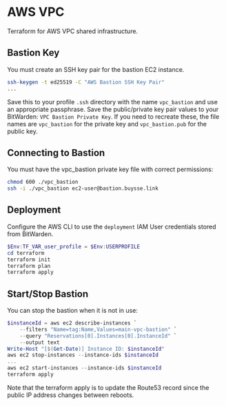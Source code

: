 # AWS VPC

Terraform for AWS VPC shared infrastructure.

## Bastion Key

You must create an SSH key pair for the bastion EC2 instance.

```sh
ssh-keygen -t ed25519 -C "AWS Bastion SSH Key Pair"
...
```

Save this to your profile `.ssh` directory with the name `vpc_bastion` and use an appropriate passphrase.
Save the public/private key pair values to your BitWarden: `VPC Bastion Private Key`.
If you need to recreate these, the file names are `vpc_bastion` for the private key and `vpc_bastion.pub` for the public key.

## Connecting to Bastion

You must have the vpc_bastion private key file with correct permissions:
```sh
chmod 600 ./vpc_bastion
ssh -i ./vpc_bastion ec2-user@bastion.buysse.link
```

## Deployment

Configure the AWS CLI to use the `deployment` IAM User credentials stored from BitWarden.

```PowerShell
$Env:TF_VAR_user_profile = $Env:USERPROFILE
cd terraform
terraform init
terraform plan
terraform apply
```

## Start/Stop Bastion

You can stop the bastion when it is not in use:

```PowerShell
$instanceId = aws ec2 describe-instances `
	--filters "Name=tag:Name,Values=main-vpc-bastion" `
	--query "Reservations[0].Instances[0].InstanceId" `
	--output text
Write-Host "[$(Get-Date)] Instance ID: $instanceId"
aws ec2 stop-instances --instance-ids $instanceId
...
aws ec2 start-instances --instance-ids $instanceId
terraform apply
```

Note that the terraform apply is to update the Route53 record since the public
IP address changes between reboots.
